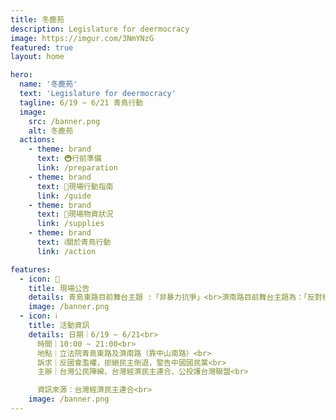 ```yaml
---
title: 冬鹿苑
description: Legislature for deermocracy
image: https://imgur.com/3NmYNzG
featured: true
layout: home

hero:
  name: '冬鹿苑'
  text: 'Legislature for deermocracy'
  tagline: 6/19 ~ 6/21 青鳥行動
  image:
    src: /banner.png
    alt: 冬鹿苑
  actions:
    - theme: brand
      text: 🚇行前準備
      link: /preparation
    - theme: brand
      text: 🧭現場行動指南
      link: /guide
    - theme: brand
      text: 🛒現場物資狀況
      link: /supplies
    - theme: brand
      text: ℹ️關於青鳥行動
      link: /action

features:
  - icon: 📢
    title: 現場公告
    details: 青島東路目前舞台主題 :「非暴力抗爭」<br>濟南路目前舞台主題為：「反對核電破格研議，反對粗暴草率的花東三條例」公民論壇<br>今日天氣依然濕熱，下午機率降雨，大家請備妥防曬用品及雨衣(不要撐傘)<br>請大家隨時關注網站即時訊息📢
    image: /banner.png
  - icon: ℹ️
    title: 活動資訊
    details: 日期｜6/19 ~ 6/21<br>
      時間｜10:00 ~ 21:00<br>
      地點｜立法院青島東路及濟南路（靠中山南路）<br>
      訴求｜反國會濫權，拒絕民主倒退，警告中國國民黨<br>
      主辦｜台灣公民陣線、台灣經濟民主連合、公投護台灣聯盟<br>

      資訊來源：台灣經濟民主連合<br>
    image: /banner.png
---
```


<!-- Google Tag Manager (noscript) -->

<noscript><iframe src="https://www.googletagmanager.com/ns.html?id=GTM-55NGJN7L"
height="0" width="0" style="display:none;visibility:hidden"></iframe></noscript>

<!-- End Google Tag Manager (noscript) -->

<!-- ::: danger
現場開始下雨 等等預估有暴雨
請大家注意 盡量勿使用雨傘以免誤傷人
::: -->

<!-- ::: warning
這是範例資訊框3
::: -->

<!-- ::: tip
這是範例資訊框2 <br>
這是範例資訊框2 <br>
這是範例資訊框2 <br>
這是範例資訊框2 <br>
這是範例資訊框2 <br>
:::

::: details
這是範例摺疊資訊框
::: -->

<style>
  h3 {
    margin-top: 12px !important;
  }
</style>

